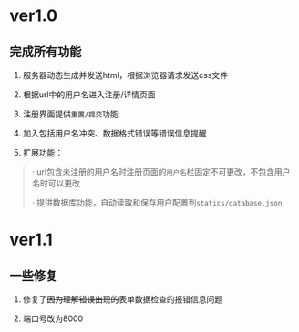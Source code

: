 # ver1.0 #
## 完成所有功能 ##

1. 服务器动态生成并发送html，根据浏览器请求发送css文件

2. 根据url中的用户名进入注册/详情页面

3. 注册界面提供`重置/提交`功能

4. 加入包括用户名冲突、数据格式错误等错误信息提醒

5. 扩展功能：

 > · url包含未注册的用户名时注册页面的`用户名`栏固定不可更改，不包含用户名时可以更改
 >
 > · 提供数据库功能，自动读取和保存用户配置到`statics/database.json`

# ver1.1 #
## 一些修复 ##

1. 修复了<del>因为理解错误出现的</del>表单数据检查的报错信息问题

2. 端口号改为8000